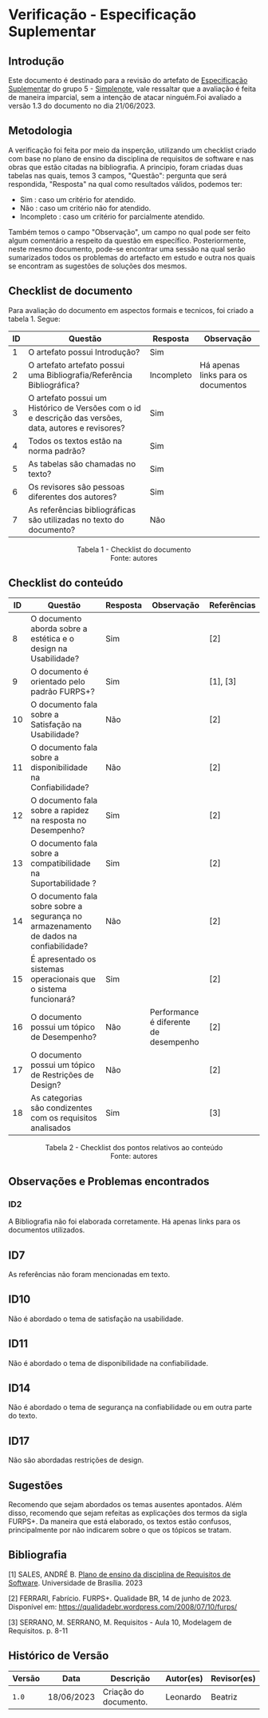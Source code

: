 # Verificação - Especificação Suplementar

## Introdução

Este documento é destinado para a revisão do artefato de [Especificação Suplementar](<link para o documento>) do grupo 5 - [Simplenote](https://github.com/Requisitos-de-Software/2023.1-Simplenote), vale ressaltar que a avaliação é feita de maneira imparcial, sem a intenção de atacar ninguém.Foi avaliado a versão 1.3 do documento no dia 21/06/2023.

## Metodologia

A verificação foi feita por meio da insperção, utilizando um checklist criado com base no plano de ensino da disciplina de requisitos de software e nas obras que estão citadas na bibliografia. A principio, foram criadas duas tabelas nas quais, temos 3 campos, "Questão": pergunta que será respondida, "Resposta" na qual como resultados válidos, podemos ter:

- Sim : caso um critério for atendido.
- Não : caso um critério não for atendido.
- Incompleto : caso um critério for parcialmente atendido.

Também temos o campo "Observação", um campo no qual pode ser feito algum comentário a respeito da questão em específico. Posteriormente, neste mesmo documento, pode-se encontrar uma sessão na qual serão sumarizados todos os problemas do artefacto em estudo e outra nos quais se encontram as sugestões de soluções dos mesmos.

## Checklist de documento
Para avaliação do documento em aspectos formais e tecnicos, foi criado a tabela 1. Segue:

|ID|Questão|Resposta|Observação|
|--|-------|--------|----------|
|1|O artefato possui Introdução?                                                                                |   Sim     |          |
|2|O artefato artefato possui uma Bibliografia/Referência Bibliográfica?                                        |    Incompleto    |     Há apenas links para os documentos |
|3|O artefato possui um Histórico de Versões com o id e descrição das versões, data, autores e revisores?       |   Sim     |          |
|4|Todos os textos estão na norma padrão?                                                                       |    Sim    |          |
|5|As tabelas são chamadas no texto?                                                                            |    Sim    |          |
|6|Os revisores são pessoas diferentes dos autores?                                                             |    Sim    |          |
|7|As referências bibliográficas são utilizadas no texto do documento? | Não | |

<p align="center"> Tabela 1 - Checklist do documento <br> Fonte: autores </p>

## Checklist do conteúdo

| ID  | Questão | Resposta | Observação | Referências |
| --- | ------- | -------- | ---------- |     -       |
|8|O documento aborda sobre a estética e o design na Usabilidade?| Sim |  | [2] |
|9|O documento é orientado pelo padrão FURPS+?|Sim|  | [1], [3] |
|10|O documento fala sobre a Satisfação na Usabilidade?|Não|| [2] |
|11|O documento fala sobre a disponibilidade na Confiabilidade?|Não|| [2] |
|12|O documento fala sobre a rapidez na resposta no Desempenho?| Sim |  | [2] |
|13|O documento fala sobre a compatibilidade na Suportabilidade ?| Sim |  |[2]  |
|14|O documento fala sobre sobre a segurança no armazenamento de dados na confiabilidade?| Não |  | [2] |
|15|É apresentado os sistemas operacionais que o sistema funcionará?| Sim |  | [2] |
|16|O documento possui um tópico de Desempenho?| Não | Performance é diferente de desempenho | [2] |
|17|O documento possui um tópico de Restrições de Design?| Não |  | [2] |
|18| As categorias são condizentes com os requisitos analisados | Sim |  | [3] |


<p align="center"> Tabela 2 - Checklist dos pontos relativos ao conteúdo <br> Fonte: autores </p>

## Observações e Problemas encontrados

### ID2

A Bibliografia não foi elaborada corretamente. Há apenas links para os documentos utilizados.

## ID7

As referências não foram mencionadas em texto.

## ID10

Não é abordado o tema de satisfação na usabilidade.

## ID11

Não é abordado o tema de disponibilidade na confiabilidade.


## ID14

Não é abordado o tema de segurança na confiabilidade ou em outra parte do texto.


## ID17

Não são abordadas restrições de design.

## Sugestões

Recomendo que sejam abordados os temas ausentes apontados. Além disso, recomendo que sejam refeitas as explicações dos termos da sigla FURPS+. Da maneira que está elaborado, os textos estão confusos, principalmente por não indicarem sobre o que os tópicos se tratam. 

## Bibliografia

[1] SALES, ANDRÉ B. [Plano de ensino da disciplina de Requisitos de Software](https://aprender3.unb.br/pluginfile.php/2523005/mod_resource/content/28/Plano_de_Ensino%20RE%20202301%20Turma%202.pdf). Universidade de Brasília. 2023

[2] FERRARI, Fabrício. FURPS+. Qualidade BR, 14 de junho de 2023. Disponível em: https://qualidadebr.wordpress.com/2008/07/10/furps/

[3] SERRANO, M. SERRANO, M. Requisitos - Aula 10, Modelagem de Requisitos. p. 8-11


## Histórico de Versão

| Versão | Data       | Descrição             | Autor(es) | Revisor(es)        |
| ------ | ---------- | --------------------- | --------- | ------------------ |
| `1.0`  | 18/06/2023 | Criação do documento. | Leonardo      | Beatriz            |

